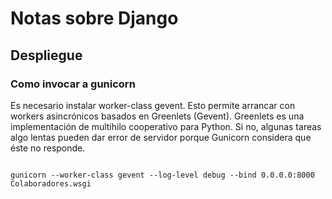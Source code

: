# Notas sobre Django

## Despliegue

### Como invocar a gunicorn

Es necesario instalar worker-class gevent. Esto permite arrancar con workers asincrónicos basados en Greenlets (Gevent). Greenlets es una implementación de multihilo cooperativo para Python. Si no, algunas tareas algo lentas pueden dar error de servidor porque Gunicorn considera que éste no responde.

<code>
gunicorn --worker-class gevent --log-level debug --bind 0.0.0.0:8000 Colaboradores.wsgi
</code>

